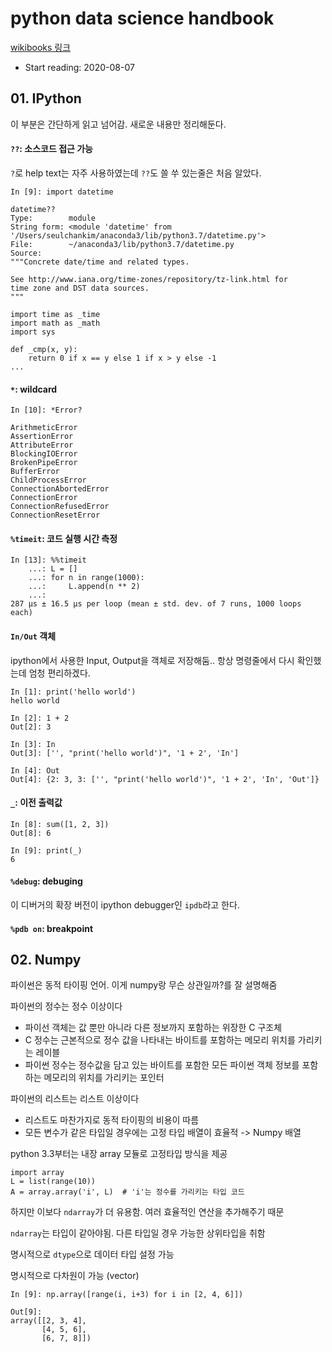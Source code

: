 # python data science handbook

[wikibooks 링크](https://wikibook.co.kr/python-ds-handbook/)

- Start reading: 2020-08-07

## 01. IPython

이 부분은 간단하게 읽고 넘어감. 새로운 내용만 정리해둔다.

#### `??`: 소스코드 접근 가능

`?`로 help text는 자주 사용하였는데 `??`도 쓸 쑤 있는줄은 처음 알았다.

```
In [9]: import datetime

datetime??
Type:        module
String form: <module 'datetime' from '/Users/seulchankim/anaconda3/lib/python3.7/datetime.py'>
File:        ~/anaconda3/lib/python3.7/datetime.py
Source:
"""Concrete date/time and related types.

See http://www.iana.org/time-zones/repository/tz-link.html for
time zone and DST data sources.
"""

import time as _time
import math as _math
import sys

def _cmp(x, y):
    return 0 if x == y else 1 if x > y else -1
...
```


#### `*`: wildcard

```
In [10]: *Error?

ArithmeticError
AssertionError
AttributeError
BlockingIOError
BrokenPipeError
BufferError
ChildProcessError
ConnectionAbortedError
ConnectionError
ConnectionRefusedError
ConnectionResetError
```

#### `%timeit`: 코드 실행 시간 측정

```
In [13]: %%timeit
    ...: L = []
    ...: for n in range(1000):
    ...:     L.append(n ** 2)
    ...:
287 µs ± 16.5 µs per loop (mean ± std. dev. of 7 runs, 1000 loops each)
```

#### `In/Out` 객체

ipython에서 사용한 Input, Output을 객체로 저장해둠.. 항상 명령줄에서 다시 확인했는데 엄청 편리하겠다.

```
In [1]: print('hello world')
hello world

In [2]: 1 + 2
Out[2]: 3

In [3]: In
Out[3]: ['', "print('hello world')", '1 + 2', 'In']

In [4]: Out
Out[4]: {2: 3, 3: ['', "print('hello world')", '1 + 2', 'In', 'Out']}
```

#### `_`: 이전 출력값

```
In [8]: sum([1, 2, 3])
Out[8]: 6

In [9]: print(_)
6
```

#### `%debug`: debuging

이 디버거의 확장 버전이 ipython debugger인 `ipdb`라고 한다.

#### `%pdb on`: breakpoint



## 02. Numpy

파이썬은 동적 타이핑 언어. 이게 numpy랑 무슨 상관일까?를 잘 설명해줌

파이썬의 정수는 정수 이상이다

- 파이선 객체는 값 뿐만 아니라 다른 정보까지 포함하는 위장한 C 구조체
- C 정수는 근본적으로 정수 값을 나타내는 바이트를 포함하는 메모리 위치를 가리키는 레이블
- 파이썬 정수는 정수값을 담고 있는 바이트를 포함한 모든 파이썬 객체 정보를 포함하는 메모리의 위치를 가리키는 포인터

파이썬의 리스트는 리스트 이상이다
- 리스트도 마찬가지로 동적 타이핑의 비용이 따름
- 모든 변수가 같은 타입일 경우에는 고정 타입 배열이 효율적 -> Numpy 배열

python 3.3부터는 내장 array 모듈로 고정타입 방식을 제공

```
import array
L = list(range(10))
A = array.array('i', L)  # 'i'는 정수를 가리키는 타입 코드
```

하지만 이보다 `ndarray`가 더 유용함. 여러 효율적인 연산을 추가해주기 때문

`ndarray`는 타입이 같아야됨. 다른 타입일 경우 가능한 상위타입을 취함

명시적으로 `dtype`으로 데이터 타입 설정 가능

명시적으로 다차원이 가능 (vector)

```
In [9]: np.array([range(i, i+3) for i in [2, 4, 6]])

Out[9]:
array([[2, 3, 4],
       [4, 5, 6],
       [6, 7, 8]])
```

